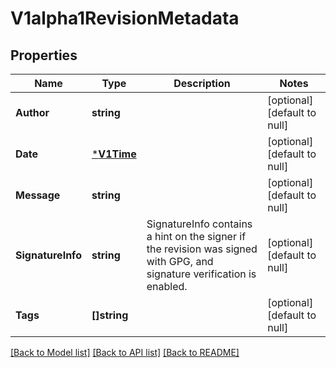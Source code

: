 # V1alpha1RevisionMetadata

## Properties
Name | Type | Description | Notes
------------ | ------------- | ------------- | -------------
**Author** | **string** |  | [optional] [default to null]
**Date** | [***V1Time**](v1Time.md) |  | [optional] [default to null]
**Message** | **string** |  | [optional] [default to null]
**SignatureInfo** | **string** | SignatureInfo contains a hint on the signer if the revision was signed with GPG, and signature verification is enabled. | [optional] [default to null]
**Tags** | **[]string** |  | [optional] [default to null]

[[Back to Model list]](../README.md#documentation-for-models) [[Back to API list]](../README.md#documentation-for-api-endpoints) [[Back to README]](../README.md)


